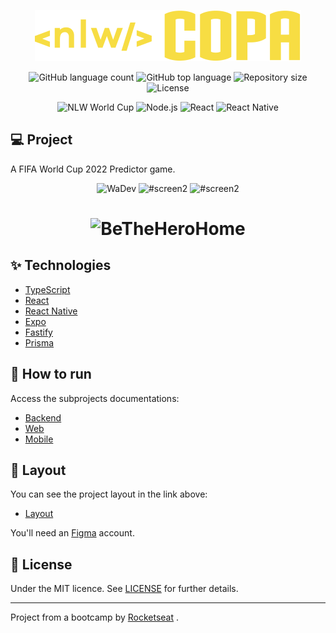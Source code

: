 <p align="center">
  <img alt="NLW Wordl Cup" src=".github/logo.svg" />
</p>


<p align="center">
  <img alt="GitHub language count" src="https://img.shields.io/github/languages/count/danielbrazrocha/nlw-worldcup.svg">
  <img alt="GitHub top language" src="https://img.shields.io/github/languages/top/danielbrazrocha/nlw-worldcup.svg">
  <img alt="Repository size" src="https://img.shields.io/github/repo-size/danielbrazrocha/nlw-worldcup">
  <img alt="License" src="https://img.shields.io/badge/license-MIT-brightgreen">
   <p align="center">
    <img alt="NLW World Cup" src="https://img.shields.io/badge/nlw-worldcup-informational?logo=data:image/png;base64,iVBORw0KGgoAAAANSUhEUgAAABAAAAAQCAMAAAAoLQ9TAAAALVBMVEVHcExxWsF0XMJzXMJxWcFsUsD///9jRrzY0u6Xh9Gsn9n39fyMecy0qd2bjNJWBT0WAAAABHRSTlMA2Do606wF2QAAAGlJREFUGJVdj1cWwCAIBLEsRU3uf9xobDH8+GZwUYi8i6ucJwrxKE+7D0G9Q4vlYqtmCSjndr4CgCgzlyFgfKfKCVO0LrPKjmiqMxGXkJwNnXskqWG+1oSM+BSwD8f29YLNjvx/OQrn+g99oQSoNmt3PgAAAABJRU5ErkJggg==">
    <img alt="Node.js" src="https://img.shields.io/badge/Node.js-backend-informational?logo=Node.JS">
    <img alt="React" src="https://img.shields.io/badge/React-frontend-blue?logo=react">
    <img alt="React Native" src="https://img.shields.io/badge/React Native-mobile-blue?logo=react">
   </p>
</p>

## 💻 Project

A FIFA World Cup 2022 Predictor game.


<p align="center">
    <img alt="WaDev" title="#screen1" src="https://user-images.githubusercontent.com/25344661/200381266-72848214-cbb6-4c86-b5d7-d8fa6780e324.png" width="250px">
    <img alt="#screen2" title="#screen2" src="https://user-images.githubusercontent.com/25344661/200381305-9db69aad-f8bb-407f-97cc-a0a0620e2e51.png" width="250px">
    <img alt="#screen2" title="#screen3" src="https://user-images.githubusercontent.com/25344661/200381203-fd895342-fc2e-43cb-bbd7-6e2fd78cecac.png" width="250px">
</p>
<h1 align="center">
    <img alt="BeTheHeroHome" src="https://user-images.githubusercontent.com/25344661/200380630-6348f23f-bb89-4db3-96c3-526877c0397a.png" width="800px">
</h1>

## ✨ Technologies

- [TypeScript](https://www.typescriptlang.org/)
- [React](https://reactjs.org/)
- [React Native](https://reactnative.dev/)
- [Expo](https://expo.dev/)
- [Fastify](https://www.fastify.io/)
- [Prisma](https://www.prisma.io/)

## 🚀 How to run

Access the subprojects documentations:

- [Backend](./server/README.md)
- [Web](./web/README.md)
- [Mobile](./mobile/README.md)

## 🔖 Layout

You can see the project layout in the link above:

- [Layout](https://www.figma.com/community/file/1169028343875283461)

You'll need an [Figma](http://figma.com/) account.

## 📝 License

Under the MIT licence. See [LICENSE](LICENSE) for further details.

---

  Project from a bootcamp by [Rocketseat](https://rocketseat.com.br/) .